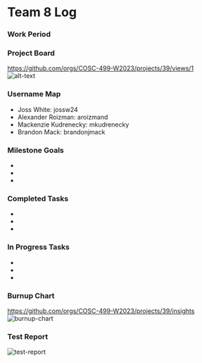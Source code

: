 # Team 8 Log

### Work Period
<!-- 
- start/end dates of the week
-->


### Project Board
<!-- 
- screenshot of the projects board
-->
https://github.com/orgs/COSC-499-W2023/projects/39/views/1<br>
![alt-text]()

### Username Map
<!-- 
- team members usernames
-->
- Joss White: jossw24
- Alexander Roizman: aroizmand
- Mackenzie Kudrenecky: mkudrenecky
- Brandon Mack: brandonjmack


### Milestone Goals
<!--
- goals that are to be done
-->
-
-
-


### Completed Tasks
<!--
- tasks that are completed
-->
-
-
-


### In Progress Tasks
<!--
- tasks that are currently in progress
-->
-
-
-


### Burnup Chart
<!-- 
- graph showcasing the view of tasks done, tasks in progress and tasks left to do
-->
https://github.com/orgs/COSC-499-W2023/projects/39/insights<br>
![burnup-chart]()


### Test Report
<!-- 
- put all tests in the tests/ directory in your repo

- add screenshot(s) of test run summary 
-->
![test-report]()


